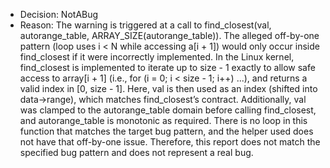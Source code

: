 - Decision: NotABug
- Reason: The warning is triggered at a call to find_closest(val, autorange_table, ARRAY_SIZE(autorange_table)). The alleged off-by-one pattern (loop uses i < N while accessing a[i + 1]) would only occur inside find_closest if it were incorrectly implemented. In the Linux kernel, find_closest is implemented to iterate up to size - 1 exactly to allow safe access to array[i + 1] (i.e., for (i = 0; i < size - 1; i++) ...), and returns a valid index in [0, size - 1]. Here, val is then used as an index (shifted into data->range), which matches find_closest’s contract. Additionally, val was clamped to the autorange_table domain before calling find_closest, and autorange_table is monotonic as required. There is no loop in this function that matches the target bug pattern, and the helper used does not have that off-by-one issue. Therefore, this report does not match the specified bug pattern and does not represent a real bug.
